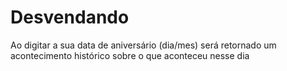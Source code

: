# Desvendando
Ao digitar a sua data de aniversário (dia/mes) será retornado um acontecimento histórico sobre o que aconteceu nesse dia
